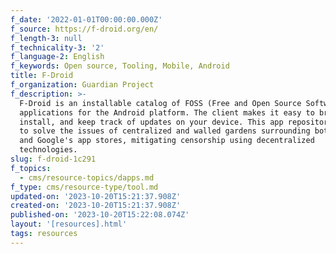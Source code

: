 ```yaml
---
f_date: '2022-01-01T00:00:00.000Z'
f_source: https://f-droid.org/en/
f_length-3: null
f_technicality-3: '2'
f_language-2: English
f_keywords: Open source, Tooling, Mobile, Android
title: F-Droid
f_organization: Guardian Project
f_description: >-
  F-Droid is an installable catalog of FOSS (Free and Open Source Software)
  applications for the Android platform. The client makes it easy to browse,
  install, and keep track of updates on your device. This app repository intends
  to solve the issues of centralized and walled gardens surrounding both Apple's
  and Google's app stores, mitigating censorship using decentralized
  technologies.
slug: f-droid-1c291
f_topics:
  - cms/resource-topics/dapps.md
f_type: cms/resource-type/tool.md
updated-on: '2023-10-20T15:21:37.908Z'
created-on: '2023-10-20T15:21:37.908Z'
published-on: '2023-10-20T15:22:08.074Z'
layout: '[resources].html'
tags: resources
---
```



